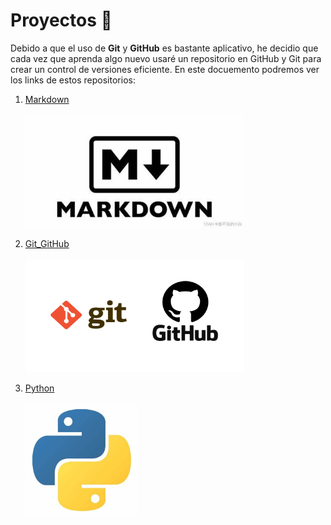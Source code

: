 # Proyectos :closed_book:

Debido a que el uso de **Git** y **GitHub** es bastante aplicativo, he decidio que cada vez que aprenda algo nuevo usaré un repositorio en GitHub y Git para crear un control de versiones eficiente. En este docuemento podremos ver los links de estos repositorios:

1. [Markdown](https://GitHub.com/joaoaquispe2/Markdown)  
<br><img src = Images/Proyects/Markdown.jpeg height = 180 width=350>

1. [Git_GitHub](https://GitHub.com/joaoaquispe2/Git_GitHub)  
<br><img src = Images/Proyects/Git_GitHub.png height = 180 width=350>

1. [Python](https://GitHub.com/joaoaquispe2/Python)  
<br><img src = Images/Proyects/Python.jpeg height = 180 width=180>